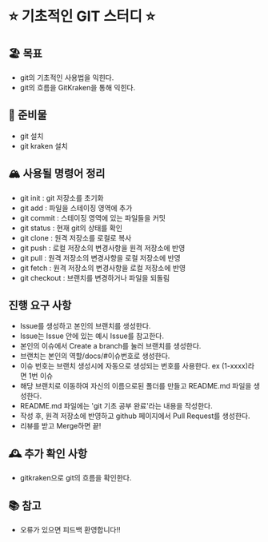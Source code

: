 # ⭐ 기초적인 GIT 스터디 ⭐

## 🏖️ 목표
- git의 기초적인 사용법을 익힌다.
- git의 흐름을 GitKraken을 통해 익힌다.

## 🌈 준비물
- git 설치
- git kraken 설치

## 🏔️ 사용될 명령어 정리
- git init : git 저장소를 초기화
- git add : 파일을 스테이징 영역에 추가
- git commit : 스테이징 영역에 있는 파일들을 커밋
- git status : 현재 git의 상태를 확인
- git clone : 원격 저장소를 로컬로 복사
- git push : 로컬 저장소의 변경사항을 원격 저장소에 반영
- git pull : 원격 저장소의 변경사항을 로컬 저장소에 반영
- git fetch : 원격 저장소의 변경사항을 로컬 저장소에 반영
- git checkout : 브랜치를 변경하거나 파일을 되돌림

## 진행 요구 사항
- Issue를 생성하고 본인의 브랜치를 생성한다.
- Issue는 Issue 안에 있는 예시 Issue를 참고한다.
- 본인의 이슈에서 Create a branch를 눌러 브랜치를 생성한다.
- 브랜치는 본인의 역할/docs/#이슈번호로 생성한다.
- 이슈 번호는 브랜치 생성시에 자동으로 생성되는 번호를 사용한다. ex (1-xxxx)라면 1번 이슈
- 해당 브랜치로 이동하여 자신의 이름으로된 폴더를 만들고 README.md 파일을 생성한다.
- README.md 파일에는 'git 기초 공부 완료'라는 내용을 작성한다.
- 작성 후, 원격 저장소에 반영하고 github 페이지에서 Pull Request를 생성한다.
- 리뷰를 받고 Merge하면 끝!

## 🕰️ 추가 확인 사항
- gitkraken으로 git의 흐름을 확인한다.

## 📚 참고
- 오류가 있으면 피드백 환영합니다!!